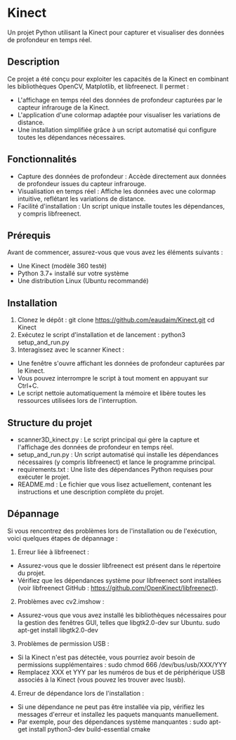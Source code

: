 # Kinect

Un projet Python utilisant la Kinect pour capturer et visualiser des données de profondeur en temps réel.

## Description

Ce projet a été conçu pour exploiter les capacités de la Kinect en combinant les bibliothèques OpenCV, Matplotlib, et libfreenect. Il permet :

* L'affichage en temps réel des données de profondeur capturées par le capteur infrarouge de la Kinect.
* L'application d'une colormap adaptée pour visualiser les variations de distance.
* Une installation simplifiée grâce à un script automatisé qui configure toutes les dépendances nécessaires.

## Fonctionnalités

* Capture des données de profondeur : Accède directement aux données de profondeur issues du capteur infrarouge.
* Visualisation en temps réel : Affiche les données avec une colormap intuitive, reflétant les variations de distance.
* Facilité d'installation : Un script unique installe toutes les dépendances, y compris libfreenect.

## Prérequis

Avant de commencer, assurez-vous que vous avez les éléments suivants :

* Une Kinect (modèle 360 testé)
* Python 3.7+ installé sur votre système
* Une distribution Linux (Ubuntu recommandé)

## Installation

1. Clonez le dépôt : git clone https://github.com/eaudaim/Kinect.git cd Kinect
2. Exécutez le script d'installation et de lancement : python3 setup_and_run.py
3. Interagissez avec le scanner Kinect :
* Une fenêtre s'ouvre affichant les données de profondeur capturées par le Kinect.
* Vous pouvez interrompre le script à tout moment en appuyant sur Ctrl+C.
* Le script nettoie automatiquement la mémoire et libère toutes les ressources utilisées lors de l'interruption.

## Structure du projet

* scanner3D_kinect.py : Le script principal qui gère la capture et l'affichage des données de profondeur en temps réel.
* setup_and_run.py : Un script automatisé qui installe les dépendances nécessaires (y compris libfreenect) et lance le programme principal.
* requirements.txt : Une liste des dépendances Python requises pour exécuter le projet.
* README.md : Le fichier que vous lisez actuellement, contenant les instructions et une description complète du projet.

## Dépannage

Si vous rencontrez des problèmes lors de l'installation ou de l'exécution, voici quelques étapes de dépannage :

1. Erreur liée à libfreenect :
* Assurez-vous que le dossier libfreenect est présent dans le répertoire du projet.
* Vérifiez que les dépendances système pour libfreenect sont installées (voir libfreenect GitHub : https://github.com/OpenKinect/libfreenect).

2. Problèmes avec cv2.imshow :
* Assurez-vous que vous avez installé les bibliothèques nécessaires pour la gestion des fenêtres GUI, telles que libgtk2.0-dev sur Ubuntu. sudo apt-get install libgtk2.0-dev

3. Problèmes de permission USB :
* Si la Kinect n'est pas détectée, vous pourriez avoir besoin de permissions supplémentaires : sudo chmod 666 /dev/bus/usb/XXX/YYY
* Remplacez XXX et YYY par les numéros de bus et de périphérique USB associés à la Kinect (vous pouvez les trouver avec lsusb).

4. Erreur de dépendance lors de l'installation :
* Si une dépendance ne peut pas être installée via pip, vérifiez les messages d'erreur et installez les paquets manquants manuellement.
* Par exemple, pour des dépendances système manquantes : sudo apt-get install python3-dev build-essential cmake
